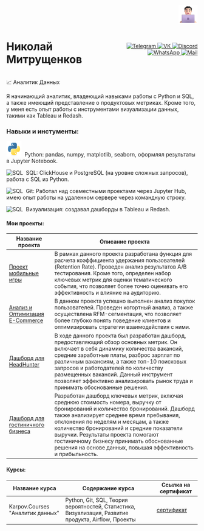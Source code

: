 <div align="right">
  <img src="https://github.com/Tarikul-Islam-Anik/tarikul-islam-anik/blob/main/assets/images/Man%20Technologist%20Light%20Skin%20Tone.png?raw=true" alt="Keyboard" width="50" height="50" />
</div>

<div style="display: flex; justify-content: space-between; align-items: center;">
  <div align="left">
    <h1>Николай Митрущенков</h1>
  </div>
  <div id="badges" align="right">
    <a href="https://t.me/MrMitru17" target="_blank">
      <img src="https://cdn-icons-png.flaticon.com/512/2111/2111646.png" width="40" height="40" alt="Telegram" />
    </a>
    <a href="https://vk.com/mitru17" target="_blank">
      <img src="https://cdn-icons-png.flaticon.com/512/145/145813.png" width="40" height="40" alt="VK"/>
    </a>
    <a href="https://discordapp.com/users/293421524814266368" target="_blank">
      <img src="https://github.com/NikMitr/NikMitr/assets/170803850/30620885-e457-4ce2-887f-892e7c29077b" width="40" height="40" alt="Discord"/>
    </a>
    <a href="https://wa.me/+79853162644" target="_blank">
      <img src="https://github.com/NikMitr/NikMitr/assets/170803850/6c1c30e0-a140-4414-9b84-fe4bc0ced271" width="40" height="40" alt="WhatsApp"/>
    </a>
    <a href="https://e.mail.ru/compose/?to=nik_mitr@mail.ru" target="_blank">
      <img src="https://github.com/NikMitr/NikMitr/assets/170803850/f06ea629-2626-467b-acee-1f803adbef99" width="40" height="40" alt="Mail"/>
    </a>
  </div>
</div>


📈 Аналитик Данных

 Я начинающий аналитик, владеющий навыками работы с Python и SQL, а также имеющий представление о продуктовых метриках. Кроме того, у меня есть опыт работы с инструментами визуализации данных, такими как Tableau и Redash. 

### Навыки и инстументы: 

<img src="https://github.com/devicons/devicon/blob/master/icons/python/python-original.svg" title="Python" alt="Python" width="40" height="40"/>&nbsp; 
Python: pandas, numpy, matplotlib, seaborn, оформлял результаты в Jupyter Notebook.

<img src="https://github.com/user-attachments/assets/d8ae0f80-904d-4d8b-9f7a-3e1e3d60e011" title="SQL" alt="SQL" width="40" height="40"/>&nbsp;
SQL: ClickHouse и PostgreSQL (на уровне сложных запросов), работа с SQL из Python.

<img src="https://github.com/user-attachments/assets/9798c05a-b3e3-4a75-8687-5ebb4adec721" title="SQL" alt="SQL" width="40" height="40"/>&nbsp;
Git: Работал над совместными проектами через Jupyter Hub, имею опыт работы на удаленном сервере через командную строку.

<img src="https://github.com/user-attachments/assets/a123179a-3143-479f-8e35-fcc97fe83deb" title="SQL" alt="SQL" width="40" height="40"/>&nbsp;
Визуализация: создавал дашборды в Tableau и Redash.




#### Мои проекты:

|Название проекта|Описание проекта|
|---|---|
|[Проект мобильные игры](https://github.com/NikMitr/mobile_games_project/tree/main)|В рамках данного проекта разработана функция для расчета коэффициента удержания пользователей (Retention Rate). Проведен анализ результатов A/B тестирования. Кроме того, определен набор ключевых метрик для оценки тематического события, что позволяет более точно оценивать его эффективность и влияние на аудиторию.|
|[Анализ и Оптимизация E-Commerce](https://github.com/NikMitr/project_e_commerce)|В данном проекта успешно выполнен анализ покупок пользователей. Проведен когортный анализ, а также осуществлена RFM-сегментация, что позволяет более глубоко понять поведение клиентов и оптимизировать стратегии взаимодействия с ними.|
|[Дашборд для HeadHunter](https://public.tableau.com/app/profile/nikolay.mitrushchenkov/viz/Overviewofthemainmetrics/HH)|В ходе данного проекта был разработан дашборд, предоставляющий обзор основных метрик. Он включает в себя динамику количества вакансий, средние заработные платы, разброс зарплат по различным вакансиям, а также топ-10 поисковых запросов и работодателей по количеству размещенных вакансий. Данный инструмент позволяет эффективно анализировать рынок труда и принимать обоснованные решения.|
|[Дашборд для гостиничного бизнеса](https://public.tableau.com/app/profile/nikolay.mitrushchenkov/viz/HospitalityOverview_17121661833720/Dashboard1)|Разработан дашборд ключевых метрик, включая среднюю стоимость номера, выручку от бронирований и количество бронирований. Дашборд также анализирует среднее время пребывания, отклонения по неделям и месяцам, а также количество бронирований и средние показатели выручки. Результаты проекта помогают гостиничному бизнесу принимать обоснованные решения на основе данных, повышая эффективность и прибыльность.|


#### Курсы:

|Название курса|Содержание курса|Ссылка на сертификат|
|------------------------------|----|-----------------------------------|
|Karpov.Courses "Аналитик данных"|Python, Git, SQL, Теория вероятностей, Статистика, Визуализация, Развитие продукта, Airflow, Проекты|[сертификат](https://lab.karpov.courses/certificate/52029072-2447-4c5a-b30d-460788c2c89f/)|
